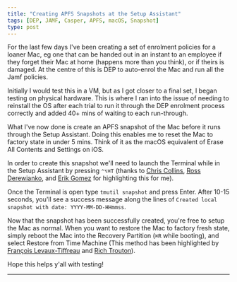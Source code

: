 ```yaml
---
title: "Creating APFS Snapshots at the Setup Assistant"
tags: [DEP, JAMF, Casper, APFS, macOS, Snapshot]
type: post
---
```


For the last few days I've been creating a set of enrolment policies for a loaner Mac, eg one that can be handed out in an instant to an employee if they forget their Mac at home (happens more than you think), or if theirs is damaged. At the centre of this is DEP to auto-enrol the Mac and run all the Jamf policies.

Initially I would test this in a VM, but as I got closer to a final set, I began testing on physical hardware. This is where I ran into the issue of needing to reinstall the OS after each trial to run it through the DEP enrolment process correctly and added 40+ mins of waiting to each run-through.

What I've now done is create an APFS snapshot of the Mac before it runs through the Setup Assistant. Doing this enables me to reset the Mac to factory state in under 5 mins. Think of it as the macOS equivalent of Erase All Contents and Settings on iOS.

In order to create this snapshot we'll need to launch the Terminal while in the Setup Assistant by pressing `⌃⌥⌘T` (thanks to [Chris Collins][1], [Ross Derewianko][2], and [Erik Gomez][3] for highlighting this for me).

Once the Terminal is open type `tmutil snapshot` and press Enter. After 10-15 seconds, you'll see a success message along the lines of `Created local snapshot with date: YYYY-MM-DD-HHmmss`.

Now that the snapshot has been successfully created, you're free to setup the Mac as normal. When you want to restore the Mac to factory fresh state, simply reboot the Mac into the Recovery Partition (`⌘R` while booting), and select Restore from Time Machine (This method has been highlighted by [François Levaux-Tiffreau][4] and [Rich Trouton][5]).

Hope this helps y'all with testing!

---

[1]:https://chris-collins.io/2018/03/15/Using-Terminal-At-macOS-Setup-Assistant/
[2]:https://www.rderewianko.com/mind-blown-run/
[3]:https://blog.eriknicolasgomez.com/2018/03/26/macOS-testing-tricks-reusing-base-images-and-obtaining-a-root-shell-prior-to-SetupAssistant-with-LanguageChooser/
[4]:https://maclovin.org/blog-native/2017/restoring-from-a-snapshot-with-apfs
[5]:https://derflounder.wordpress.com/2017/11/02/apple-software-updates-creating-apfs-snapshots-on-macos-high-sierra/

